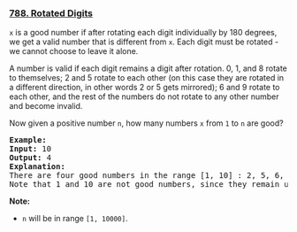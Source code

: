 ### [788. Rotated Digits](https://leetcode.com/problems/rotated-digits/)

<p><code>x</code> is a good number if after rotating each digit individually by 180 degrees, we get a valid number that is different from <code>x</code>. Each digit must be rotated - we cannot choose to leave it alone.</p>

<p>A number is valid if each digit remains a digit after rotation. 0, 1, and 8 rotate to themselves; 2 and 5 rotate to each other (on this case they are rotated in a different direction, in other words 2 or 5 gets mirrored); 6 and 9 rotate to each other, and the rest of the numbers do not rotate to any other number and become invalid.</p>

<p>Now given a positive number <code>n</code>, how many numbers <code>x</code> from <code>1</code> to <code>n</code> are good?</p>

<pre><strong>Example:</strong>
<strong>Input:</strong> 10
<strong>Output:</strong> 4
<strong>Explanation:</strong> 
There are four good numbers in the range [1, 10] : 2, 5, 6, 9.
Note that 1 and 10 are not good numbers, since they remain unchanged after rotating.
</pre>

<p><strong>Note:</strong></p>

<ul>
	<li><code>n</code> will be in range <code>[1, 10000]</code>.</li>
</ul>


